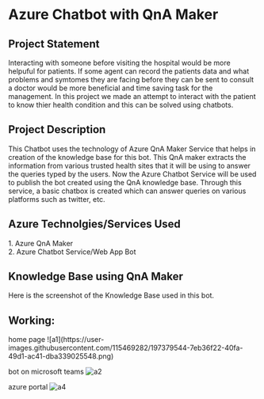 <h1>Azure Chatbot with QnA Maker</h1>

<h2>Project Statement</h2>
Interacting with someone before visiting the hospital would be more helpuful for patients. If some agent can record the patients data and what problems and symtomes they are facing before they can be sent to consult a doctor would be more beneficial and time saving task for the management. In this project we made an attempt to interact with the patient to know thier health condition and this can be solved using chatbots.

<h2>Project Description</h2>

This Chatbot uses the technology of Azure QnA Maker Service that helps in creation of the knowledge base for this bot. This QnA maker extracts the information from various trusted health sites that it will be using to answer the queries typed by the users. Now the Azure Chatbot Service will be used to publish the bot created using the QnA knowledge base. Through this service, a basic chatbox is created which can answer queries on various platforms such as twitter, etc. 


 <h2> Azure Technolgies/Services Used</h2>
1. Azure QnA Maker</br>
2. Azure Chatbot Service/Web App Bot


 <h2>Knowledge Base using QnA Maker</h2>
Here is the screenshot of the Knowledge Base used in this bot.
</br>


<h2>Working:</h2>
home page 
![a1](https://user-images.githubusercontent.com/115469282/197379544-7eb36f22-40fa-49d1-ac41-dba339025548.png)

bot on microsoft teams
![a2](https://user-images.githubusercontent.com/115469282/197379570-bf250aa5-6f4f-4012-a218-70e306951128.png)

azure portal 
![a4](https://user-images.githubusercontent.com/115469282/197379591-84574418-cce5-42b0-82a4-b1f8059358da.png)
